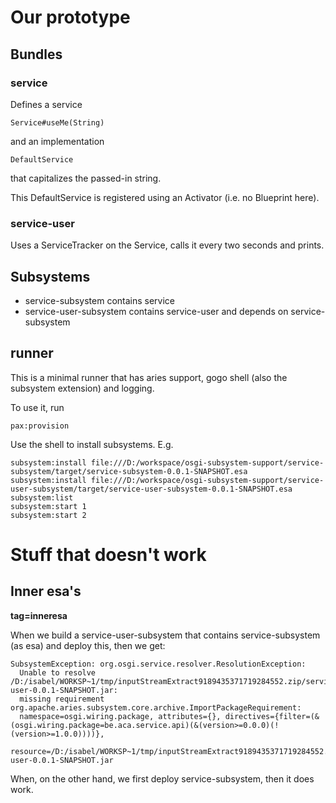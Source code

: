 # Our prototype

## Bundles

### service

Defines a service

	Service#useMe(String)

and an implementation

	DefaultService

that capitalizes the passed-in string.

This DefaultService is registered using an Activator (i.e. no Blueprint here).

### service-user

Uses a ServiceTracker on the Service, calls it every two seconds and prints.

## Subsystems

* service-subsystem contains service
* service-user-subsystem contains service-user and depends on service-subsystem

## runner

This is a minimal runner that has aries support, gogo shell (also the subsystem extension) and logging.

To use it, run

	pax:provision

Use the shell to install subsystems. E.g.

	subsystem:install file:///D:/workspace/osgi-subsystem-support/service-subsystem/target/service-subsystem-0.0.1-SNAPSHOT.esa
	subsystem:install file:///D:/workspace/osgi-subsystem-support/service-user-subsystem/target/service-user-subsystem-0.0.1-SNAPSHOT.esa
	subsystem:list
	subsystem:start 1
	subsystem:start 2

# Stuff that doesn't work

## Inner esa's

**tag=inneresa**

When we build a service-user-subsystem that contains service-subsystem (as esa) and deploy this, then we get:

	SubsystemException: org.osgi.service.resolver.ResolutionException:
	  Unable to resolve /D:/isabel/WORKSP~1/tmp/inputStreamExtract9189435371719284552.zip/service-user-0.0.1-SNAPSHOT.jar:
	  missing requirement org.apache.aries.subsystem.core.archive.ImportPackageRequirement:
	  namespace=osgi.wiring.package, attributes={}, directives={filter=(&(osgi.wiring.package=be.aca.service.api)(&(version>=0.0.0)(!(version>=1.0.0))))},
	  resource=/D:/isabel/WORKSP~1/tmp/inputStreamExtract9189435371719284552.zip/service-user-0.0.1-SNAPSHOT.jar

When, on the other hand, we first deploy service-subsystem, then it does work.